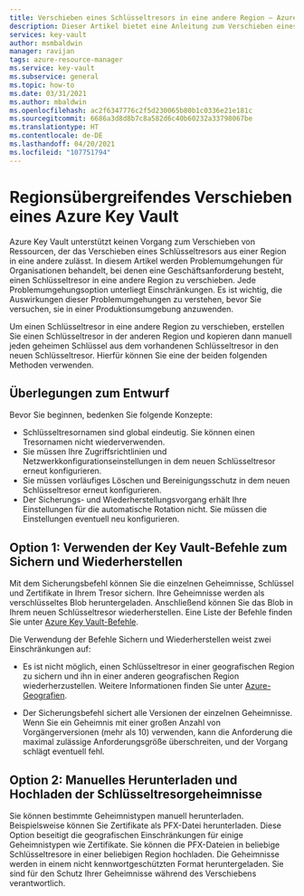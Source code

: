 ```yaml
---
title: Verschieben eines Schlüsseltresors in eine andere Region – Azure Key Vault| Microsoft-Dokumentation
description: Dieser Artikel bietet eine Anleitung zum Verschieben eines Schlüsseltresors in eine andere Region.
services: key-vault
author: msmbaldwin
manager: ravijan
tags: azure-resource-manager
ms.service: key-vault
ms.subservice: general
ms.topic: how-to
ms.date: 03/31/2021
ms.author: mbaldwin
ms.openlocfilehash: ac2f6347776c2f5d230065b80b1c0336e21e181c
ms.sourcegitcommit: 6686a3d8d8b7c8a582d6c40b60232a33798067be
ms.translationtype: HT
ms.contentlocale: de-DE
ms.lasthandoff: 04/20/2021
ms.locfileid: "107751794"
---
```

# <a name="move-an-azure-key-vault-across-regions"></a>Regionsübergreifendes Verschieben eines Azure Key Vault

Azure Key Vault unterstützt keinen Vorgang zum Verschieben von Ressourcen, der das Verschieben eines Schlüsseltresors aus einer Region in eine andere zulässt. In diesem Artikel werden Problemumgehungen für Organisationen behandelt, bei denen eine Geschäftsanforderung besteht, einen Schlüsseltresor in eine andere Region zu verschieben. Jede Problemumgehungsoption unterliegt Einschränkungen. Es ist wichtig, die Auswirkungen dieser Problemumgehungen zu verstehen, bevor Sie versuchen, sie in einer Produktionsumgebung anzuwenden.

Um einen Schlüsseltresor in eine andere Region zu verschieben, erstellen Sie einen Schlüsseltresor in der anderen Region und kopieren dann manuell jeden geheimen Schlüssel aus dem vorhandenen Schlüsseltresor in den neuen Schlüsseltresor. Hierfür können Sie eine der beiden folgenden Methoden verwenden.

## <a name="design-considerations"></a>Überlegungen zum Entwurf

Bevor Sie beginnen, bedenken Sie folgende Konzepte:

* Schlüsseltresornamen sind global eindeutig. Sie können einen Tresornamen nicht wiederverwenden.
* Sie müssen Ihre Zugriffsrichtlinien und Netzwerkkonfigurationseinstellungen in dem neuen Schlüsseltresor erneut konfigurieren.
* Sie müssen vorläufiges Löschen und Bereinigungsschutz in dem neuen Schlüsseltresor erneut konfigurieren.
* Der Sicherungs- und Wiederherstellungsvorgang erhält Ihre Einstellungen für die automatische Rotation nicht. Sie müssen die Einstellungen eventuell neu konfigurieren.

## <a name="option-1-use-the-key-vault-backup-and-restore-commands"></a>Option 1: Verwenden der Key Vault-Befehle zum Sichern und Wiederherstellen

Mit dem Sicherungsbefehl können Sie die einzelnen Geheimnisse, Schlüssel und Zertifikate in Ihrem Tresor sichern. Ihre Geheimnisse werden als verschlüsseltes Blob heruntergeladen. Anschließend können Sie das Blob in Ihrem neuen Schlüsseltresor wiederherstellen. Eine Liste der Befehle finden Sie unter [Azure Key Vault-Befehle](/powershell/module/azurerm.keyvault#key_vault).

Die Verwendung der Befehle Sichern und Wiederherstellen weist zwei Einschränkungen auf:

* Es ist nicht möglich, einen Schlüsseltresor in einer geografischen Region zu sichern und ihn in einer anderen geografischen Region wiederherzustellen. Weitere Informationen finden Sie unter [Azure-Geografien](https://azure.microsoft.com/global-infrastructure/geographies/).

* Der Sicherungsbefehl sichert alle Versionen der einzelnen Geheimnisse. Wenn Sie ein Geheimnis mit einer großen Anzahl von Vorgängerversionen (mehr als 10) verwenden, kann die Anforderung die maximal zulässige Anforderungsgröße überschreiten, und der Vorgang schlägt eventuell fehl.

## <a name="option-2-manually-download-and-upload-the-key-vault-secrets"></a>Option 2: Manuelles Herunterladen und Hochladen der Schlüsseltresorgeheimnisse

Sie können bestimmte Geheimnistypen manuell herunterladen. Beispielsweise können Sie Zertifikate als PFX-Datei herunterladen. Diese Option beseitigt die geografischen Einschränkungen für einige Geheimnistypen wie Zertifikate. Sie können die PFX-Dateien in beliebige Schlüsseltresore in einer beliebigen Region hochladen. Die Geheimnisse werden in einem nicht kennwortgeschützten Format heruntergeladen. Sie sind für den Schutz Ihrer Geheimnisse während des Verschiebens verantwortlich.